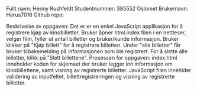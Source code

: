 Fullt navn: Henny Rushfeldt
Studentnummer: 385552
Oslomet Brukernavn: Herus7016
Github repo:

Beskrivelse av oppgaven: Det er er en enkel JavaScript applikasjon for å registrere kjøp av kinobilletter. Bruker åpner html.index filen i en nettleser, velger film, fyller ut antall billetter og bruker/kunde informasjon. Bruker klikker på "Kjøp billett" for å registrere billetten. Under "alle billetter" får bruker tilbakemelding på informasjonen som ble registrert. For å slette alle billetter, klikk på "Slett billettene".
Prosessen for oppgaven: index.html inneholder koden for skjemaet der bruker legger inn informasjon om kinobillettene, samt visning av registrerte billetter. JavaScript filen innehlder validering ac inputfeltet, billettregistreringen og visning av registrerte billetter. 
